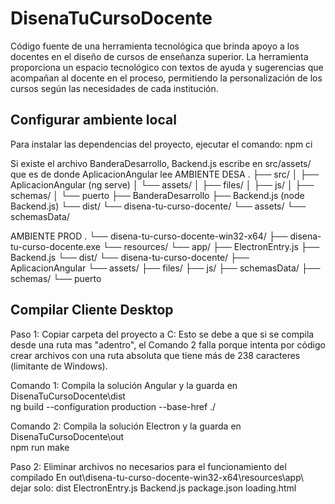 # DisenaTuCursoDocente

Código fuente de una herramienta tecnológica que brinda apoyo a los docentes en el diseño de cursos de enseñanza superior. La herramienta proporciona un espacio tecnológico con textos de ayuda y sugerencias que acompañan al docente en el proceso, permitiendo la personalización de los cursos según las necesidades de cada institución.

## Configurar ambiente local
Para instalar las dependencias del proyecto, ejecutar el comando:
npm ci

Si existe el archivo BanderaDesarrollo, Backend.js escribe en src/assets/ que es de donde AplicacionAngular lee
AMBIENTE DESA
.
├── src/
│   ├── AplicacionAngular (ng serve)
│   └── assets/
│       ├── files/
│       ├── js/
│       ├── schemas/
│       └── puerto
├── BanderaDesarrollo
├── Backend.js (node Backend.js)
└── dist/
    └── disena-tu-curso-docente/
        └── assets/
            └── schemasData/

AMBIENTE PROD
.
└── disena-tu-curso-docente-win32-x64/
    ├── disena-tu-curso-docente.exe
    └── resources/
        └── app/
            ├── ElectronEntry.js
            ├── Backend.js
            └── dist/
                └── disena-tu-curso-docente/
                    ├── AplicacionAngular
                    └── assets/
                        ├── files/
                        ├── js/
                        ├── schemasData/
                        ├── schemas/
                        └── puerto


## Compilar Cliente Desktop
Paso 1: Copiar carpeta del proyecto a C:
Esto se debe a que si se compila desde una ruta mas "adentro", el Comando 2 falla porque intenta por código
crear archivos con una ruta absoluta que tiene más de 238 caracteres (limitante de Windows).

Comando 1: Compila la solución Angular y la guarda en DisenaTuCursoDocente\dist\
ng build --configuration production --base-href ./

Comando 2: Compila la solución Electron y la guarda en DisenaTuCursoDocente\out\
npm run make

Paso 2: Eliminar archivos no necesarios para el funcionamiento del compilado
En out\disena-tu-curso-docente-win32-x64\resources\app\ dejar solo:
    dist
    ElectronEntry.js
    Backend.js
    package.json
    loading.html
